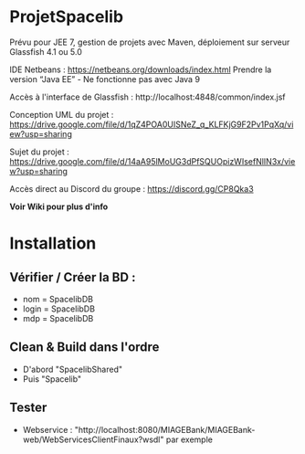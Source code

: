 # ProjetSpacelib

Prévu pour JEE 7, gestion de projets avec Maven, déploiement sur serveur Glassfish 4.1 ou 5.0

IDE Netbeans : https://netbeans.org/downloads/index.html Prendre la version “Java EE” - Ne fonctionne pas avec Java 9

Accès à l'interface de Glassfish : http://localhost:4848/common/index.jsf

Conception UML du projet : https://drive.google.com/file/d/1qZ4POA0UISNeZ_q_KLFKjG9F2Pv1PqXq/view?usp=sharing

Sujet du projet : https://drive.google.com/file/d/14aA95lMoUG3dPfSQUOpizWIsefNlIN3x/view?usp=sharing

Accès direct au Discord du groupe : https://discord.gg/CP8Qka3


**Voir Wiki pour plus d'info**


# Installation

##  Vérifier / Créer la BD : 
* nom = SpacelibDB
* login = SpacelibDB
* mdp = SpacelibDB

## Clean & Build dans l'ordre
* D'abord "SpacelibShared"
* Puis "Spacelib"

## Tester
* Webservice : "http://localhost:8080/MIAGEBank/MIAGEBank-web/WebServicesClientFinaux?wsdl" par exemple
